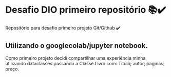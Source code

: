 # Desafio DIO primeiro repositório 📚✔️
Repositório para desafio primeiro projeto Git/Github ✔️

## Utilizando o googlecolab/jupyter notebook.
Como primeiro projeto decidi compartilhar uma experiência minha utilizando dataclasses
passando a Classe Livro com: Titulo; autor; paginas; preço.
